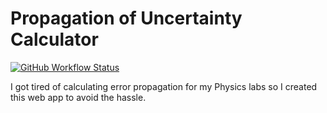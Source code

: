 # Propagation of Uncertainty Calculator
[![GitHub Workflow Status](https://img.shields.io/github/workflow/status/nicoco007/Propagation-of-Uncertainty-Calculator/build-and-deploy?style=flat-square)](https://github.com/nicoco007/Propagation-of-Uncertainty-Calculator/actions?query=workflow%3Abuild-and-deploy)

I got tired of calculating error propagation for my Physics labs so I created this web app to avoid the hassle.
